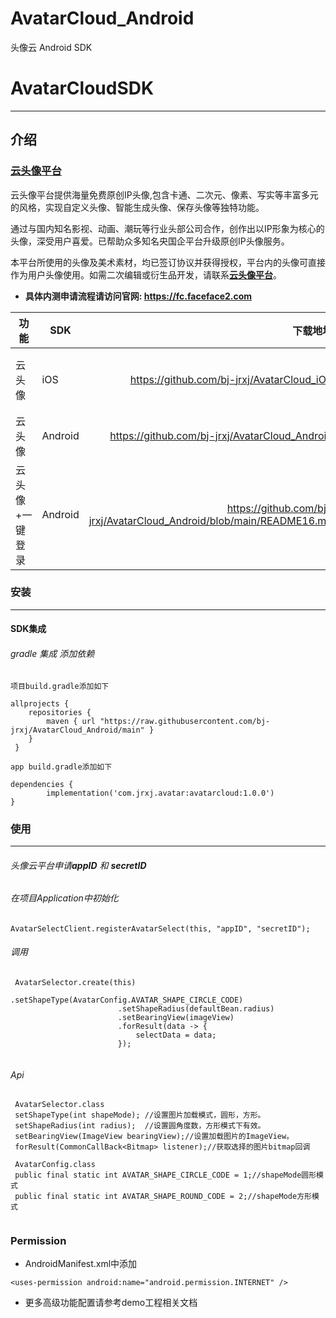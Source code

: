 # AvatarCloud_Android
头像云 Android SDK

# AvatarCloudSDK

---
## 介绍

### [云头像平台](https://fc.faceface2.com)

云头像平台提供海量免费原创IP头像,包含卡通、二次元、像素、写实等丰富多元的风格，实现自定义头像、智能生成头像、保存头像等独特功能。

通过与国内知名影视、动画、潮玩等行业头部公司合作，创作出以IP形象为核心的头像，深受用户喜爱。已帮助众多知名央国企平台升级原创IP头像服务。

本平台所使用的头像及美术素材，均已签订协议并获得授权，平台内的头像可直接作为用户头像使用。如需二次编辑或衍生品开发，请联系[**云头像平台**](https://fc.faceface2.com)。



* **具体内测申请流程请访问官网: https://fc.faceface2.com**



|功能|SDK|下载地址|集成指引|
|-|-|-------:|:------:|
|云头像|iOS|https://github.com/bj-jrxj/AvatarCloud_iOS|[pod集成](#SDK集成)<br>[手动集成](#手动集成)|
|云头像|Android|https://github.com/bj-jrxj/AvatarCloud_Android|gradle集成|
|云头像+一键登录|Android|https://github.com/bj-jrxj/AvatarCloud_Android/blob/main/README16.md|gradle集成|






### 安装

---


#### SDK集成

###### gradle 集成 添加依赖


```
项目build.gradle添加如下

allprojects {
 	repositories {
 		maven { url "https://raw.githubusercontent.com/bj-jrxj/AvatarCloud_Android/main" }
 	}
 }

```
```
app build.gradle添加如下

dependencies {
        implementation('com.jrxj.avatar:avatarcloud:1.0.0')
}

```
### 使用
---
###### 头像云平台申请**appID** 和 **secretID**

###### 在项目Application中初始化

```
AvatarSelectClient.registerAvatarSelect(this, "appID", "secretID");

```

###### 调用

```
 AvatarSelector.create(this)
                        .setShapeType(AvatarConfig.AVATAR_SHAPE_CIRCLE_CODE)
                        .setShapeRadius(defaultBean.radius)
                        .setBearingView(imageView)
                        .forResult(data -> {
                            selectData = data;
                        });


```
###### Api

```
 AvatarSelector.class
 setShapeType(int shapeMode); //设置图片加载模式，圆形，方形。
 setShapeRadius(int radius);  //设置圆角度数，方形模式下有效。
 setBearingView(ImageView bearingView);//设置加载图片的ImageView。
 forResult(CommonCallBack<Bitmap> listener);//获取选择的图片bitmap回调

 AvatarConfig.class
 public final static int AVATAR_SHAPE_CIRCLE_CODE = 1;//shapeMode圆形模式
 public final static int AVATAR_SHAPE_ROUND_CODE = 2;//shapeMode方形模式


```

### Permission
* AndroidManifest.xml中添加

```
<uses-permission android:name="android.permission.INTERNET" />
```

* 更多高级功能配置请参考demo工程相关文档



 




 























